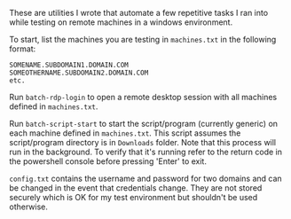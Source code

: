 These are utilities I wrote that automate a few repetitive tasks I ran into
while testing on remote machines in a windows environment.

To start, list the machines you are testing in `machines.txt` in the following
format:

    SOMENAME.SUBDOMAIN1.DOMAIN.COM
    SOMEOTHERNAME.SUBDOMAIN2.DOMAIN.COM
    etc.

Run `batch-rdp-login` to open a remote desktop session with all machines 
defined in `machines.txt`.

Run `batch-script-start` to start the script/program (currently generic) on each
machine defined in `machines.txt`. This script assumes the script/program directory is in 
`Downloads` folder. Note that this process will run in the background. To verify 
that it's running refer to the return code in the powershell console before 
pressing 'Enter' to exit.

`config.txt` contains the username and password for two domains and can
be changed in the event that credentials change. They are not stored securely
which is OK for my test environment but shouldn't be used otherwise.
